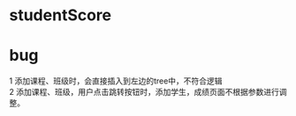 # studentScore

# bug
1 添加课程、班级时，会直接插入到左边的tree中，不符合逻辑<br>
2 添加课程、班级，用户点击跳转按钮时，添加学生，成绩页面不根据参数进行调整。<br>